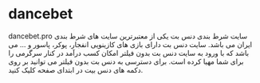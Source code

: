 # dancebet
dancebet.pro سایت شرط بندی دنس بت یکی از معتبرترین سایت های شرط بندی ایران می باشد. سایت دنس بت دارای بازی های کازینویی انفجار، پوکر، پاسور و … می باشد که با ورود به سایت دنس بت بدون فیلتر امکان کسب درآمد در کنار سرگرمی را برای شما مهیا کرده است. برای دسترسی به دنس بت بدون فیلتر می توانید بر روی دکمه های دنس بیت در ابتدای صفحه کلیک کنید.
